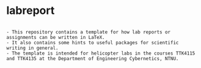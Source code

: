 # labreport

<code>
- This repository contains a template for how lab reports or assignments can be written in LaTeX. 
- It also contains some hints to useful packages for scientific writing in general. 
- The template is intended for helicopter labs in the courses TTK4115 and TTK4135 at the Department of Engineering Cybernetics, NTNU.
</code>
